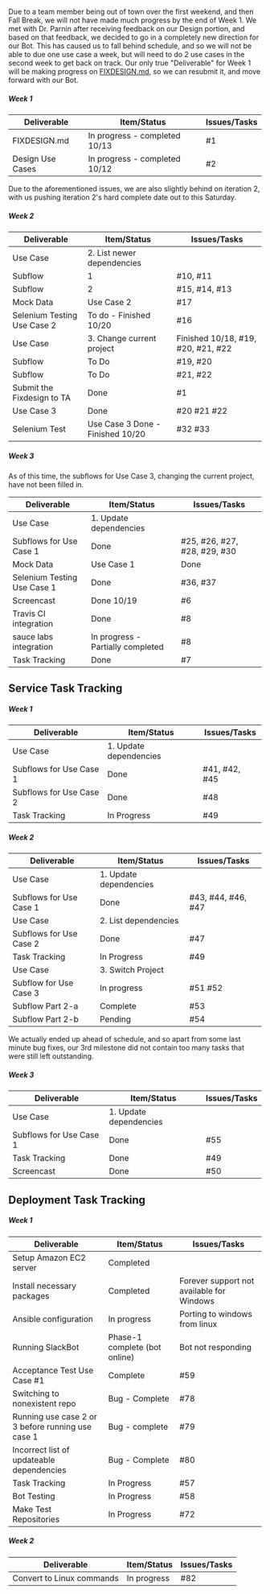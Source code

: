 Due to a team member being out of town over the first weekend, and then Fall Break, we will not have made much progress by the end of Week 1. We met with Dr. Parnin after receiving feedback on our Design portion, and based on that feedback, we decided to go in a completely new direction for our Bot. This has caused us to fall behind schedule, and so we will not be able to due one use case a week, but will need to do 2 use cases in the second week to get back on track. Our only true "Deliverable" for Week 1 will be making progress on [FIXDESIGN.md](https://github.ncsu.edu/gmmack/BuildSlackers/blob/master/FIXDESIGN.md), so we can resubmit it, and move forward with our Bot.

##### Week 1

| Deliverable   | Item/Status   |  Issues/Tasks
| ------------- | ------------  |  ------------
| FIXDESIGN.md      | In progress - completed 10/13          | #1
| Design Use Cases | In progress - completed 10/12 | #2


Due to the aforementioned issues, we are also slightly behind on iteration 2, with us pushing iteration 2's hard complete date out to this Saturday. 
##### Week 2

| Deliverable   | Item/Status   |  Issues/Tasks
| ------------- | ------------  |  ------------
| Use Case      | 2. List newer dependencies          | 
| Subflow | 1 | #10, #11
| Subflow | 2 | #15, #14, #13
| Mock Data | Use Case 2 | #17
| Selenium Testing Use Case 2| To do - Finished 10/20 | #16
| Use Case | 3. Change current project | Finished 10/18, #19, #20, #21, #22
| Subflow | To Do | #19, #20
| Subflow | To Do | #21, #22
| Submit the Fixdesign to TA| Done| #1
| Use Case 3 |Done |#20 #21 #22
| Selenium Test | Use Case 3 Done - Finished 10/20|#32 #33


##### Week 3
As of this time, the subflows for Use Case 3, changing the current project, have not been filled in.

| Deliverable   | Item/Status   |  Issues/Tasks
| ------------- | ------------  |  ------------
| Use Case      | 1. Update dependencies          | 
| Subflows for Use Case 1| Done| #25, #26, #27, #28, #29, #30
| Mock Data | Use Case 1 | Done
| Selenium Testing Use Case 1| Done | #36, #37
|Screencast | Done 10/19 | #6
|Travis CI integration | Done | #8
| sauce labs integration | In progress - Partially completed | #8
| Task Tracking | Done | #7

## Service Task Tracking

##### Week 1

| Deliverable   | Item/Status   |  Issues/Tasks
| ------------- | ------------  |  ------------
| Use Case      | 1. Update dependencies          | 
| Subflows for Use Case 1| Done| #41, #42, #45
| Subflows for Use Case 2 | Done | #48
| Task Tracking | In Progress | #49


##### Week 2
| Deliverable   | Item/Status   |  Issues/Tasks
| ------------- | ------------  |  ------------
| Use Case      | 1. Update dependencies          | 
| Subflows for Use Case 1| Done| #43, #44, #46, #47
| Use Case      | 2. List dependencies
| Subflows for Use Case 2 | Done | #47
| Task Tracking | In Progress | #49
| Use Case      | 3. Switch Project          | 
| Subflow for Use Case 3  | In progress | #51 #52
| Subflow Part 2-a | Complete | #53
| Subflow Part 2-b | Pending | #54

We actually ended up ahead of schedule, and so apart from some last minute bug fixes,
our 3rd milestone did not contain too many tasks that were still left outstanding.

##### Week 3
| Deliverable   | Item/Status   |  Issues/Tasks
| ------------- | ------------  |  ------------
| Use Case      | 1. Update dependencies          | 
| Subflows for Use Case 1| Done| #55
| Task Tracking | Done | #49
| Screencast | Done | #50

## Deployment Task Tracking

##### Week 1

| Deliverable   | Item/Status   |  Issues/Tasks
| ------------- | ------------  |  ------------
| Setup Amazon EC2 server    | Completed         |
| Install necessary packages  | Completed | Forever support not available for Windows
| Ansible configuration   | In progress   | Porting to windows from linux
| Running SlackBot    | Phase-1 complete (bot online)  | Bot not responding 
| Acceptance Test Use Case #1 | Complete | #59
| Switching to nonexistent repo | Bug - Complete | #78
| Running use case 2 or 3 before running use case 1 | Bug - complete | #79 
| Incorrect list of updateable dependencies | Bug - Complete | #80
| Task Tracking | In Progress | #57
| Bot Testing | In Progress | #58
| Make Test Repositories | In Progress | #72

##### Week 2

| Deliverable   | Item/Status   |  Issues/Tasks
| ------------- | ------------  |  ------------
| Convert to Linux commands | In progress | #82
